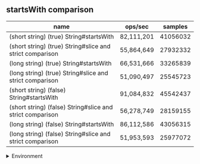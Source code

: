 ## startsWith comparison

|name|ops/sec|samples|
|-|-|-|
|(short string) (true) String#startsWith|82,111,201|41056032|
|(short string) (true) String#slice and strict comparison|55,864,649|27932332|
|(long string) (true) String#startsWith|66,531,666|33265839|
|(long string) (true) String#slice and strict comparison|51,090,497|25545723|
|(short string) (false) String#startsWith|91,084,832|45542437|
|(short string) (false) String#slice and strict comparison|56,278,749|28159155|
|(long string) (false) String#startsWith|86,112,586|43056315|
|(long string) (false) String#slice and strict comparison|51,953,593|25977072|


<details>
<summary>Environment</summary>

* __Machine:__ linux x64 | 4 vCPUs | 7.6GB Mem
* __Run:__ Thu Sep 04 2025 19:48:13 GMT+0000 (Coordinated Universal Time)
* __Node:__ `v24.6.0`
</details>

<!--
{"environment":{"platform":"linux","arch":"x64","cpus":4,"totalMemory":7.597843170166016},"benchmarks":[{"name":"(short string) (true) String#startsWith","samples":41056032,"opsSec":82111201.5039394},{"name":"(short string) (true) String#slice and strict comparison","samples":27932332,"opsSec":55864649.92210822},{"name":"(long string) (true) String#startsWith","samples":33265839,"opsSec":66531666.15736342},{"name":"(long string) (true) String#slice and strict comparison","samples":25545723,"opsSec":51090497.249466084},{"name":"(short string) (false) String#startsWith","samples":45542437,"opsSec":91084832.4653164},{"name":"(short string) (false) String#slice and strict comparison","samples":28159155,"opsSec":56278749.4158856},{"name":"(long string) (false) String#startsWith","samples":43056315,"opsSec":86112586.59925635},{"name":"(long string) (false) String#slice and strict comparison","samples":25977072,"opsSec":51953593.70753545}]}-->
